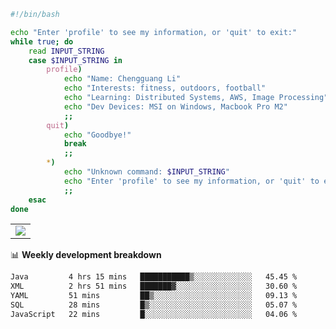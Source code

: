 ```bash
#!/bin/bash

echo "Enter 'profile' to see my information, or 'quit' to exit:"
while true; do
    read INPUT_STRING
    case $INPUT_STRING in
        profile)
            echo "Name: Chengguang Li"
            echo "Interests: fitness, outdoors, football"
            echo "Learning: Distributed Systems, AWS, Image Processing"
            echo "Dev Devices: MSI on Windows, Macbook Pro M2"
            ;;
        quit)
            echo "Goodbye!"
            break
            ;;
        *)
            echo "Unknown command: $INPUT_STRING"
            echo "Enter 'profile' to see my information, or 'quit' to exit:"
            ;;
    esac
done

```

<!--Contribution Graph-->
<table>
  <tr>
    <td>
      <picture>
        <source media="(prefers-color-scheme: light)" srcset="https://github-readme-activity-graph.vercel.app/graph?username=chengguang-li&theme=xcode&bg_color=FF000000&color=000000&hide_border=true" />
        <img src="https://github-readme-activity-graph.vercel.app/graph?username=chengguang-li&theme=xcode&bg_color=FF000000&hide_border=true" />
      </picture>
  </tr>
</table>

📊 **Weekly development breakdown**

<!--START_SECTION:waka-->

```txt
Java         4 hrs 15 mins   ███████████▒░░░░░░░░░░░░░   45.45 %
XML          2 hrs 51 mins   ███████▓░░░░░░░░░░░░░░░░░   30.60 %
YAML         51 mins         ██▒░░░░░░░░░░░░░░░░░░░░░░   09.13 %
SQL          28 mins         █▒░░░░░░░░░░░░░░░░░░░░░░░   05.07 %
JavaScript   22 mins         █░░░░░░░░░░░░░░░░░░░░░░░░   04.06 %
```

<!--END_SECTION:waka-->

